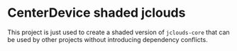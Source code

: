 # CenterDevice shaded jclouds

This project is just used to create a shaded version of `jclouds-core` that
can be used by other projects without introducing dependency conflicts. 
